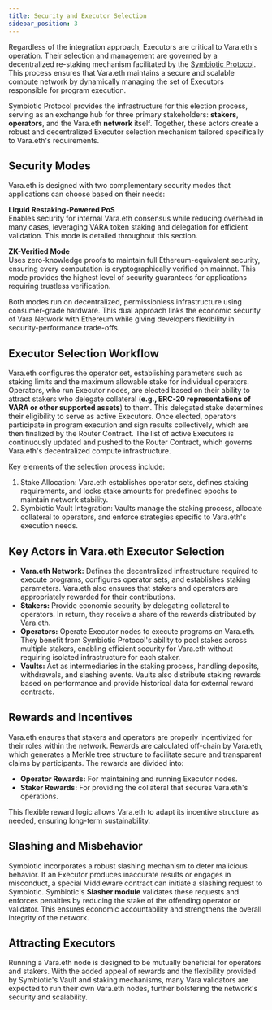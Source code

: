 ```yaml
---
title: Security and Executor Selection
sidebar_position: 3
---
```


Regardless of the integration approach, Executors are critical to Vara.eth's operation. Their selection and management
are governed by a decentralized re-staking mechanism facilitated by the [Symbiotic Protocol](https://symbiotic.fi/).
This process ensures that Vara.eth maintains a secure and scalable compute network by dynamically managing the set of
Executors responsible for program execution.

Symbiotic Protocol provides the infrastructure for this election process, serving as an exchange hub for three primary
stakeholders: **stakers**, **operators**, and the Vara.eth **network** itself. Together, these actors create a robust
and decentralized Executor selection mechanism tailored specifically to Vara.eth's requirements.

## Security Modes

Vara.eth is designed with two complementary security modes that applications can choose based on their needs:

**Liquid Restaking-Powered PoS**  
Enables security for internal Vara.eth consensus while reducing overhead in many cases, leveraging VARA token staking and delegation for efficient validation. This mode is detailed throughout this section.

**ZK-Verified Mode**  
Uses zero-knowledge proofs to maintain full Ethereum-equivalent security, ensuring every computation is cryptographically verified on mainnet. This mode provides the highest level of security guarantees for applications requiring trustless verification.

Both modes run on decentralized, permissionless infrastructure using consumer-grade hardware. This dual approach links the economic security of Vara Network with Ethereum while giving developers flexibility in security-performance trade-offs.

## Executor Selection Workflow

Vara.eth configures the operator set, establishing parameters such as staking limits and the maximum allowable stake for
individual operators. Operators, who run Executor nodes, are elected based on their ability to attract stakers who
delegate collateral (**e.g., ERC-20 representations of VARA or other supported assets**) to them. This delegated stake
determines their eligibility to serve as active Executors. Once elected, operators participate in program execution and sign results collectively, which are then finalized by the Router Contract.
The list of active Executors is continuously updated and pushed to the Router Contract, which governs Vara.eth's decentralized compute infrastructure.

Key elements of the selection process include:

1. Stake Allocation: Vara.eth establishes operator sets, defines staking requirements, and locks stake amounts for
   predefined epochs to maintain network stability.
2. Symbiotic Vault Integration: Vaults manage the staking process, allocate collateral to operators, and enforce
   strategies specific to Vara.eth's execution needs.

## Key Actors in Vara.eth Executor Selection

- **Vara.eth Network:** Defines the decentralized infrastructure required to execute programs, configures operator sets,
  and establishes staking parameters. Vara.eth also ensures that stakers and operators are appropriately rewarded for
  their contributions.
- **Stakers:** Provide economic security by delegating collateral to operators. In return, they receive a share of the
  rewards distributed by Vara.eth.
- **Operators:** Operate Executor nodes to execute programs on Vara.eth. They benefit from Symbiotic Protocol's ability
  to pool stakes across multiple stakers, enabling efficient security for Vara.eth without requiring isolated
  infrastructure for each staker.
- **Vaults:** Act as intermediaries in the staking process, handling deposits, withdrawals, and slashing events. Vaults
  also distribute staking rewards based on performance and provide historical data for external reward contracts.

## Rewards and Incentives

Vara.eth ensures that stakers and operators are properly incentivized for their roles within the network. Rewards are
calculated off-chain by Vara.eth, which generates a Merkle tree structure to facilitate secure and transparent claims by
participants. The rewards are divided into:

- **Operator Rewards:** For maintaining and running Executor nodes.
- **Staker Rewards:** For providing the collateral that secures Vara.eth's operations.

This flexible reward logic allows Vara.eth to adapt its incentive structure as needed, ensuring long-term
sustainability.

## Slashing and Misbehavior

Symbiotic incorporates a robust slashing mechanism to deter malicious behavior. If an Executor produces inaccurate
results or engages in misconduct, a special Middleware contract can initiate a slashing request to Symbiotic. Symbiotic's
**Slasher module** validates these requests and enforces penalties by reducing the stake of the offending operator or
validator. This ensures economic accountability and strengthens the overall integrity of the network.

## Attracting Executors

Running a Vara.eth node is designed to be mutually beneficial for operators and stakers. With the added appeal of
rewards and the flexibility provided by Symbiotic's Vault and staking mechanisms, many Vara validators are expected to
run their own Vara.eth nodes, further bolstering the network's security and scalability.
